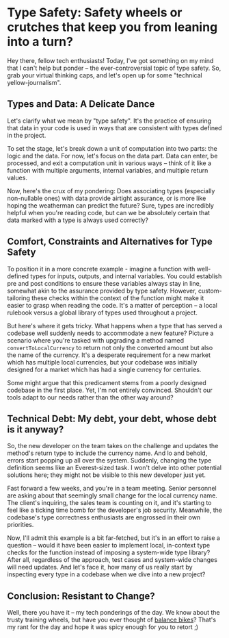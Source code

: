 # Type Safety: Safety wheels or crutches that keep you from leaning into a turn?

Hey there, fellow tech enthusiasts! Today, I've got something on my mind that I can't help but ponder – the ever-controversial topic of type safety. So, grab your virtual thinking caps, and let's open up for some "technical yellow-journalism".

## Types and Data: A Delicate Dance

Let's clarify what we mean by "type safety". It's the practice of ensuring that data in your code is used in ways that are consistent with types defined in the project.

To set the stage, let's break down a unit of computation into two parts: the logic and the data. For now, let's focus on the data part. Data can enter, be processed, and exit a computation unit in various ways – think of it like a function with multiple arguments, internal variables, and multiple return values.

Now, here's the crux of my pondering: Does associating types (especially non-nullable ones) with data provide airtight assurance, or is more like hoping the weatherman can predict the future? Sure, types are incredibly helpful when you're reading code, but can we be absolutely certain that data marked with a type is always used correctly?

## Comfort, Constraints and Alternatives for Type Safety

To position it in a more concrete example - imagine a function with well-defined types for inputs, outputs, and internal variables. You could establish pre and post conditions to ensure these variables always stay in line, somewhat akin to the assurance provided by type safety. However, custom-tailoring these checks within the context of the function might make it easier to grasp when reading the code. It's a matter of perception – a local rulebook versus a global library of types used throughout a project.

But here's where it gets tricky. What happens when a type that has served a codebase well suddenly needs to accommodate a new feature? Picture a scenario where you're tasked with upgrading a method named `convertToLocalCurrency` to return not only the converted amount but also the name of the currency. It's a desperate requirement for a new market which has multiple local currencies, but your codebase was initially designed for a market which has had a single currency for centuries.

Some might argue that this predicament stems from a poorly designed codebase in the first place. Yet, I'm not entirely convinced. Shouldn't our tools adapt to our needs rather than the other way around?

## Technical Debt: My debt, your debt, whose debt is it anyway?

So, the new developer on the team takes on the challenge and updates the method's return type to include the currency name. And lo and behold, errors start popping up all over the system. Suddenly, changing the type definition seems like an Everest-sized task. I won't delve into other potential solutions here; they might not be visible to this new developer just yet.

Fast forward a few weeks, and you're in a team meeting. Senior personnel are asking about that seemingly small change for the local currency name. The client's inquiring, the sales team is counting on it, and it's starting to feel like a ticking time bomb for the developer's job security. Meanwhile, the codebase's type correctness enthusiasts are engrossed in their own priorities.

Now, I'll admit this example is a bit far-fetched, but it's in an effort to raise a question – would it have been easier to implement local, in-context type checks for the function instead of imposing a system-wide type library? After all, regardless of the approach, test cases and system-wide changes will need updates. And let's face it, how many of us really start by inspecting every type in a codebase when we dive into a new project?

## Conclusion: Resistant to Change?

Well, there you have it – my tech ponderings of the day. We know about the trusty training wheels, but have you ever thought of [balance bikes](https://en.wikipedia.org/wiki/Balance_bike)? That's my rant for the day and hope it was spicy enough for you to retort ;)
